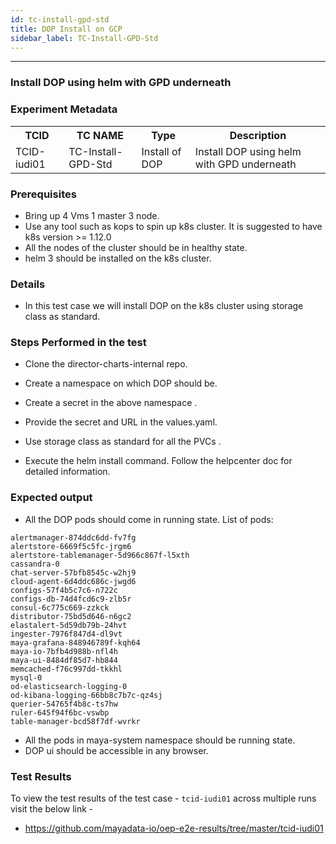 ```yaml
---
id: tc-install-gpd-std
title: DOP Install on GCP 
sidebar_label: TC-Install-GPD-Std
---
```

------


### Install DOP using helm with GPD underneath

### Experiment Metadata

<table>
  <tr>
    <th> TCID </th>
    <th> TC NAME </th>
    <th> Type </th>
    <th> Description </th>
  </tr>
  <tr>
    <td> TCID-iudi01 </td>
    <td> TC-Install-GPD-Std </td>
    <td> Install of DOP </td>
    <td> Install DOP using helm with GPD underneath </td>
  </tr>
</table>


### Prerequisites

- Bring up 4 Vms 1 master 3 node.                                         
- Use any tool such as kops to spin up k8s cluster. It is suggested to have k8s version >= 1.12.0                         
- All the nodes of the cluster should be in healthy state.     
- helm 3 should be installed on the k8s cluster.


### Details
- In this test case we will install DOP on the k8s cluster using storage class as standard.       

### Steps Performed in the test

- Clone the director-charts-internal repo.

- Create a namespace on which DOP should be.

- Create a secret in the above namespace .

- Provide the secret and  URL in the values.yaml.

- Use storage class as standard for all the PVCs .

- Execute the helm install command. Follow the helpcenter doc for detailed information.                      


### Expected output

- All the DOP pods should come in running state. List of pods:
```
alertmanager-874ddc6dd-fv7fg
alertstore-6669f5c5fc-jrgm6
alertstore-tablemanager-5d966c867f-l5xth
cassandra-0
chat-server-57bfb8545c-w2hj9
cloud-agent-6d4ddc686c-jwgd6
configs-57f4b5c7c6-n722c
configs-db-74d4fcd6c9-zlb5r
consul-6c775c669-zzkck
distributor-75bd5d646-n6gc2
elastalert-5d59db79b-24hvt
ingester-7976f847d4-dl9vt
maya-grafana-848946789f-kqh64
maya-io-7bfb4d988b-nfl4h
maya-ui-8484df85d7-hb844
memcached-f76c997dd-tkkhl
mysql-0
od-elasticsearch-logging-0
od-kibana-logging-66bb8c7b7c-qz4sj
querier-54765f4b8c-ts7hw
ruler-645f94f6bc-vswbp
table-manager-bcd58f7df-wvrkr
```
- All the pods in maya-system namespace should be running state.
- DOP ui should be accessible in any browser.

### Test Results

To view the test results of the test case - `tcid-iudi01` across multiple runs visit the below link -

- https://github.com/mayadata-io/oep-e2e-results/tree/master/tcid-iudi01